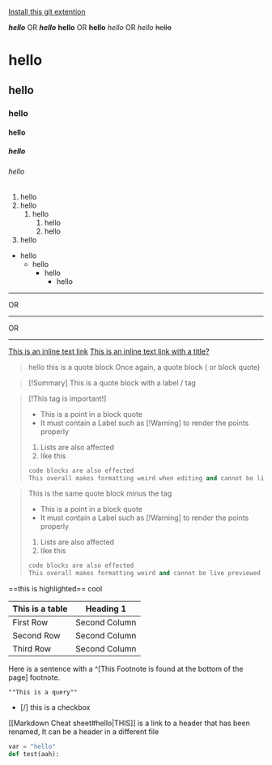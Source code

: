 [Install this git extention](obsidian://show-plugin?id=obsidian-git)


***hello*** OR ___hello___
**hello** OR __hello__
*hello* OR _hello_
~~hello~~

# hello
## hello
### hello
#### hello
##### hello
###### hello

1. hello
2. hello
	1. hello
		1. hello
		2. hello
3. hello

* hello
	* hello
		* hello
			* hello

---
OR
***
OR
___

[This is an inline text link](https://www.fetchfind.com/blog/wp-content/uploads/2017/08/cat-2734999_1920-5-common-cat-sounds.jpg)
[This is an inline text link with a title?](https://www.fetchfind.com/blog/wp-content/uploads/2017/08/cat-2734999_1920-5-common-cat-sounds.jpg "Catto")


> hello this is a quote block
> Once again, a quote block ( or block quote)


>[!Summary]
>This is a quote block with a label / tag


> [!This tag is important!]
> 
> - This is a point in a block quote
> - It must contain a Label such as [!Warning] to render the points properly
> 1. Lists are also affected
> 2. like this
> ```python
> code blocks are also effected
> This overall makes formatting weird when editing and cannot be live previewed but looks nice in the end
>```


> This is the same quote block minus the tag
> - This is a point in a block quote
> - It must contain a Label such as [!Warning] to render the points properly
> 1. Lists are also affected
> 2. like this
> ```python
> code blocks are also effected
> This overall makes formatting weird and cannot be live previewed but looks nice in the end
>```


==this is highlighted== cool


| This is a table | Heading 1 | 
| ----------- | ----------- | 
| First Row | Second Column | 
| Second Row | Second Column|
| Third Row | Second Column |


Here is a sentence with a ^[This Footnote is found at the bottom of the page] footnote.

```query
""This is a query""
```

- [/] this is a checkbox

[[Markdown Cheat sheet#hello|THIS]]  is a link to a header that has been renamed, It can be a header in a different file

```python
var = "hello"
def test(aah):
	

```
